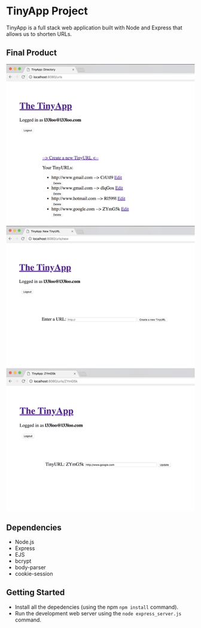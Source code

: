 # TinyApp Project

TinyApp is a full stack web application built with Node and Express that allows us to shorten URLs.

## Final Product

!["screenshot of user's TinyURL dashboard"](https://github.com/l33loo/TinyApp/blob/master/docs/tinyapp_url_dashboard.png?raw=true)
!["screenshot of TinyURL creation page"](https://github.com/l33loo/TinyApp/blob/master/docs/tinyapp_create_url.png?raw=true)
!["screenshot of TinyURL edit page"](https://github.com/l33loo/TinyApp/blob/master/docs/tinyapp_edit_url.png?raw=true)

## Dependencies

- Node.js
- Express
- EJS
- bcrypt
- body-parser
- cookie-session

## Getting Started

- Install all the depedencies (using the npm `npm install` command).
- Run the development web server using the `node express_server.js` command.